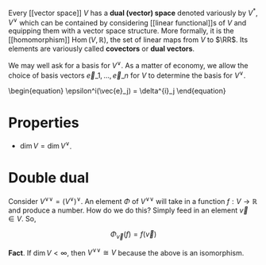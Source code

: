 Every [[vector space]] $V$ has a **dual (vector) space** denoted variously by $V^*$, $V^\vee$ which can be contained by considering [[linear functional]]s of $V$ and equipping them with a vector space structure. More formally, it is the [[homomorphism]] $\operatorname{Hom}(V, \mathbb{R})$, the set of linear maps from $V$ to $\RR$. Its elements are variously called **covectors** or **dual vectors**.

We may well ask for a basis for $V^\vee$. As a matter of economy, we allow the choice of basis vectors $\vec{e}\_1, \ldots, \vec{e}\_n$ for $V$ to determine the basis for $V^\vee$.

\begin{equation}
\epsilon^i(\vec{e}_j) = \delta^{i}_j
\end{equation}

# Properties

* $\dim V = \dim V^\vee$.

# Double dual

Consider ${V^{\vee}}^\vee=(V^\vee)^\vee$. An element $\Phi$ of ${V^{\vee}}^\vee$ will take in a function $f: V \to \mathbb{R}$ and produce a number. How do we do this? Simply feed in an element $\vec{v} \in V$. So,

$$
\Phi_\vec{v}(f) = f(\vec{v})
$$

**Fact**. If $\dim V < \infty$, then ${V^{\vee}}^\vee \cong V$ because the above is an isomorphism.